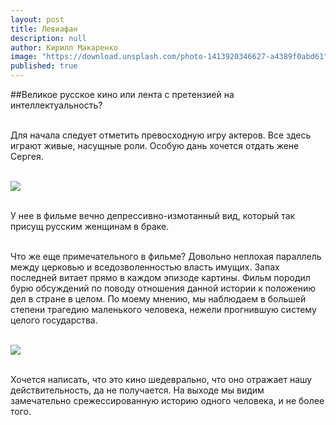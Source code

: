 ```yaml
---
layout: post
title: Левиафан
description: null
author: Кирилл Макаренко
image: "https://download.unsplash.com/photo-1413920346627-a4389f0abd61"
published: true
---
```


##Великое русское кино или лента с претензией на интеллектуальность?<br/> <br/> 

Для начала следует отметить превосходную игру актеров. Все здесь играют живые, насущные роли. Особую дань хочется отдать жене Сергея.<br/> <br/>

![](http://s14.postimg.org/b46npzwnl/2015_03_28_14_59_56.png)<br/>   <br/>

У нее в фильме вечно депрессивно-измотанный вид, который так присущ русским женщинам в браке.<br/> <br/>

Что же еще примечательного в фильме? Довольно неплохая параллель между церковью и вседозволенностью власть имущих. Запах последней витает прямо в каждом эпизоде картины. Фильм породил бурю обсуждений по поводу отношения данной истории к положению дел в стране в целом. По моему мнению, мы наблюдаем в большей степени трагедию маленького человека, нежели прогнившую систему целого государства.   <br/> <br/>

![](http://s14.postimg.org/5g4ycuhox/51342.jpg)   <br/> <br/>

Хочется написать, что это кино шедеврально, что оно отражает нашу действительность, да не получается. На выходе мы видим замечательно срежессированную историю одного человека, и не более того.
